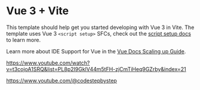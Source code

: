 # Vue 3 + Vite

This template should help get you started developing with Vue 3 in Vite. The template uses Vue 3 `<script setup>` SFCs, check out the [script setup docs](https://v3.vuejs.org/api/sfc-script-setup.html#sfc-script-setup) to learn more.

Learn more about IDE Support for Vue in the [Vue Docs Scaling up Guide](https://vuejs.org/guide/scaling-up/tooling.html#ide-support).


https://www.youtube.com/watch?v=t3cojoA1SRQ&list=PL8p2I9GklV44m5tFH-zjCmTiHeq9GZrby&index=21


https://www.youtube.com/@codestepbystep